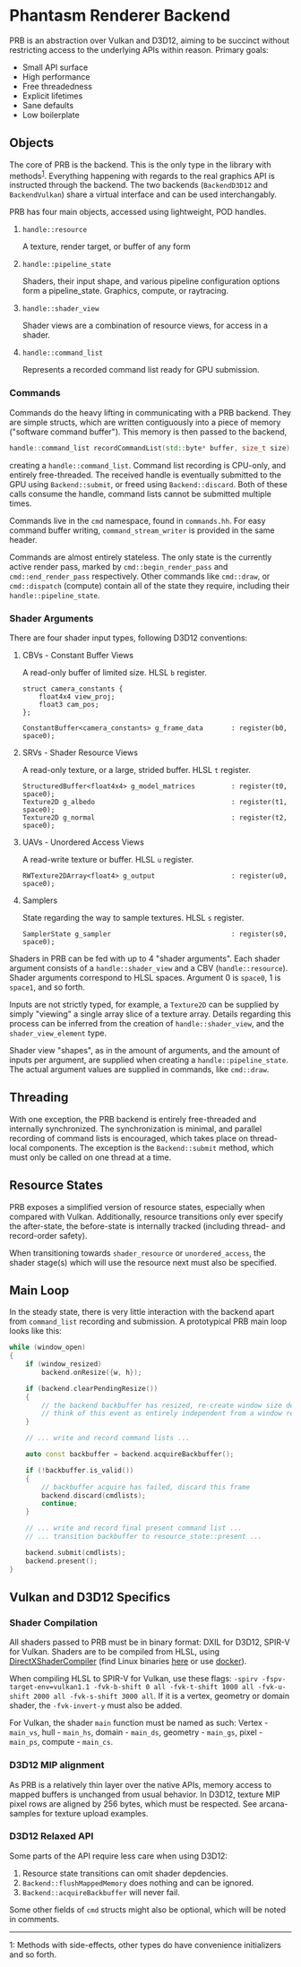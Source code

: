 
# Phantasm Renderer Backend

PRB is an abstraction over Vulkan and D3D12, aiming to be succinct without restricting access to the underlying APIs within reason. Primary goals:

- Small API surface
- High performance
- Free threadedness
- Explicit lifetimes
- Sane defaults
- Low boilerplate

## Objects

The core of PRB is the backend. This is the only type in the library with methods<sup>[1](#footnote1)</sup>. Everything happening with regards to the real graphics API is instructed through the backend. The two backends  (`BackendD3D12` and `BackendVulkan`) share a virtual interface and can be used interchangably.

PRB has four main objects, accessed using lightweight, POD handles.

1. `handle::resource`

    A texture, render target, or buffer of any form

2. `handle::pipeline_state`

    Shaders, their input shape, and various pipeline configuration options form a pipeline_state. Graphics, compute, or raytracing.

3. `handle::shader_view`

    Shader views are a combination of resource views, for access in a shader.

4. `handle::command_list`

    Represents a recorded command list ready for GPU submission.

### Commands

Commands do the heavy lifting in communicating with a PRB backend. They are simple structs, which are written contiguously into a piece of memory ("software command buffer"). This memory is then passed to the backend,

```C++
handle::command_list recordCommandList(std::byte* buffer, size_t size);
```

creating a `handle::command_list`. Command list recording is CPU-only, and entirely free-threaded. The received handle is eventually submitted to the GPU using `Backend::submit`, or freed using `Backend::discard`. Both of these calls consume the handle, command lists cannot be submitted multiple times.

Commands live in the `cmd` namespace, found in `commands.hh`. For easy command buffer writing, `command_stream_writer` is provided in the same header.

Commands are almost entirely stateless. The only state is the currently active render pass, marked by `cmd::begin_render_pass` and `cmd::end_render_pass` respectively. Other commands like `cmd::draw`, or `cmd::dispatch` (compute) contain all of the state they require, including their `handle::pipeline_state`.

### Shader Arguments

There are four shader input types, following D3D12 conventions:

1. CBVs - Constant Buffer Views

    A read-only buffer of limited size. HLSL `b` register.

    ```HLSL
    struct camera_constants {
        float4x4 view_proj;
        float3 cam_pos;
    };

    ConstantBuffer<camera_constants> g_frame_data       : register(b0, space0);
    ```

2. SRVs - Shader Resource Views

    A read-only texture, or a large, strided buffer. HLSL `t` register.

    ```HLSL
    StructuredBuffer<float4x4> g_model_matrices         : register(t0, space0);
    Texture2D g_albedo                                  : register(t1, space0);
    Texture2D g_normal                                  : register(t2, space0);
    ```

3. UAVs - Unordered Access Views

    A read-write texture or buffer. HLSL `u` register.

    ```HLSL
    RWTexture2DArray<float4> g_output                   : register(u0, space0);
    ```

4. Samplers

    State regarding the way to sample textures. HLSL `s` register.

    ```HLSL
    SamplerState g_sampler                              : register(s0, space0);
    ```

Shaders in PRB can be fed with up to 4 "shader arguments". Each shader argument consists of a `handle::shader_view` and a CBV (`handle::resource`). Shader arguments correspond to HLSL spaces. Argument 0 is `space0`, 1 is `space1`, and so forth.

Inputs are not strictly typed, for example, a `Texture2D` can be supplied by simply "viewing" a single array slice of a texture array. Details regarding this process can be inferred from the creation of `handle::shader_view`, and the `shader_view_element` type.

Shader view "shapes", as in the amount of arguments, and the amount of inputs per argument, are supplied when creating a `handle::pipeline_state`. The actual argument values are supplied in commands, like `cmd::draw`.

## Threading

With one exception, the PRB backend is entirely free-threaded and internally synchronized. The synchronization is minimal, and parallel recording of command lists is encouraged, which takes place on thread-local components. The exception is the `Backend::submit` method, which must only be called on one thread at a time.

## Resource States

PRB exposes a simplified version of resource states, especially when compared with Vulkan. Additionally, resource transitions only ever specify the after-state, the before-state is internally tracked (including thread- and record-order safety).

When transitioning towards `shader_resource` or `unordered_access`, the shader stage(s) which will use the resource next must also be specified.

## Main Loop

In the steady state, there is very little interaction with the backend apart from `command_list` recording and submission. A prototypical PRB main loop looks like this:

```C++
while (window_open)
{
    if (window_resized)
        backend.onResize({w, h});

    if (backend.clearPendingResize())
    {
        // the backend backbuffer has resized, re-create window size dependant resources
        // think of this event as entirely independent from a window resize, do all your resize logic here
    }

    // ... write and record command lists ...

    auto const backbuffer = backend.acquireBackbuffer();

    if (!backbuffer.is_valid()) 
    {
        // backbuffer acquire has failed, discard this frame
        backend.discard(cmdlists);
        continue;
    }

    // ... write and record final present command list ...
    // ... transition backbuffer to resource_state::present ...

    backend.submit(cmdlists);
    backend.present();
}
```

## Vulkan and D3D12 Specifics

### Shader Compilation

All shaders passed to PRB must be in binary format: DXIL for D3D12, SPIR-V for Vulkan. Shaders are to be compiled from HLSL, using [DirectXShaderCompiler](https://github.com/microsoft/DirectXShaderCompiler/releases) (find Linux binaries [here](https://github.com/project-arcana/arcana-samples/tree/develop/res/pr/liveness_sample/shader/dxc_bin/linux) or use [docker](https://hub.docker.com/r/gwihlidal/dxc/)).

When compiling HLSL to SPIR-V for Vulkan, use these flags: `-spirv -fspv-target-env=vulkan1.1 -fvk-b-shift 0 all -fvk-t-shift 1000 all -fvk-u-shift 2000 all -fvk-s-shift 3000 all`. If it is a vertex, geometry or domain shader, the `-fvk-invert-y` must also be added.

For Vulkan, the shader `main` function must be named as such: Vertex - `main_vs`, hull - `main_hs`, domain - `main_ds`, geometry - `main_gs`, pixel - `main_ps`, compute - `main_cs`.

### D3D12 MIP alignment

As PRB is a relatively thin layer over the native APIs, memory access to mapped buffers is unchanged from usual behavior. In D3D12, texture MIP pixel rows are aligned by 256 bytes, which must be respected. See arcana-samples for texture upload examples.

### D3D12 Relaxed API

Some parts of the API require less care when using D3D12:

1. Resource state transitions can omit shader depdencies.
2. `Backend::flushMappedMemory` does nothing and can be ignored.
3. `Backend::acquireBackbuffer` will never fail.

Some other fields of `cmd` structs might also be optional, which will be noted in comments.

---

<a name="footnote1">1</a>: Methods with side-effects, other types do have convenience initializers and so forth.
